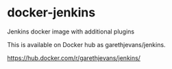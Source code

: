 # docker-jenkins

Jenkins docker image with additional plugins

This is available on Docker hub as garethjevans/jenkins.

https://hub.docker.com/r/garethjevans/jenkins/
